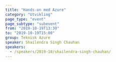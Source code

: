 ```yaml
---
title: "Hands-on med Azure"
category: "Utvikling"
page_type: "event"
page_subtype: "subevent"
from: "2019-10-19T13:30"
to: "2019-10-19T15:00"
group: Teknisk Azure
speaker: Shailendra Singh Chauhan
speakers:
  - /speakers/2019-10/shailendra-singh-chauhan/
---
```


